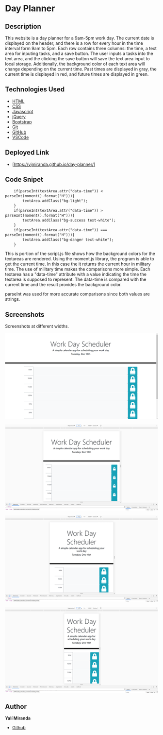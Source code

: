 # Day Planner

## Description

This website is a day planner for a 9am-5pm work day. The current date is displayed on the header, and there is a row for every hour in the time interval form 9am to 5pm. Each row contains three columns: the time, a text area for inputing tasks, and a save button. The user inputs a tasks into the text area, and the clicking the save button will save the text area input to local storage. Additionally, the background color of each text area will change depending on the current time. Past times are displayed in gray, the current time is displayed in red, and future times are displayed in green.

## Technologies Used

* [HTML](https://developer.mozilla.org/en-US/docs/Web/HTML)
* [CSS](https://developer.mozilla.org/en-US/docs/Web/CSS)
* [Javascript](https://developer.mozilla.org/en-US/docs/Web/JavaScript)
* [jQuery](https://jquery.com/)
* [Bootstrap](https://getbootstrap.com/)
* [Git](https://git-scm.com/)
* [GitHub](https://github.com/)
* [VSCode](https://code.visualstudio.com/)

## Deployed Link

* [https://yjmiranda.github.io/day-planner/]

## Code Snipet

```
    if(parseInt(textArea.attr("data-time")) < parseInt(moment().format("H"))){
        textArea.addClass("bg-light");
    }
    if(parseInt(textArea.attr("data-time")) > parseInt(moment().format("H"))){
        textArea.addClass("bg-success text-white");
    }
    if(parseInt(textArea.attr("data-time")) === parseInt(moment().format("H"))){
        textArea.addClass("bg-danger text-white");
    }
```
This is portion of the script.js file shows how the background colors for the textareas are rendered. Using the moment.js library, the program is able to get the current time. In this case the it returns the current hour in military time. The use of military time makes the comparisons more simple. Each textarea has a "data-time" attribute with a value indicating the time the textarea is supposed to represent. The data-time is compared with the current time and the result provides the background color.

parseInt was used for more accurate comparisons since both values are strings.

## Screenshots

Screenshots at different widths.

![alt-text](assets/images/day-planner-full.png)

![alt-text](assets/images/day-planner-768.png)

![alt-text](assets/images/day-planner-640.png)

![alt-text](assets/images/day-planner-350.png)

## Author

**Yalí Miranda** 

* [Github](https://github.com/yjmiranda)